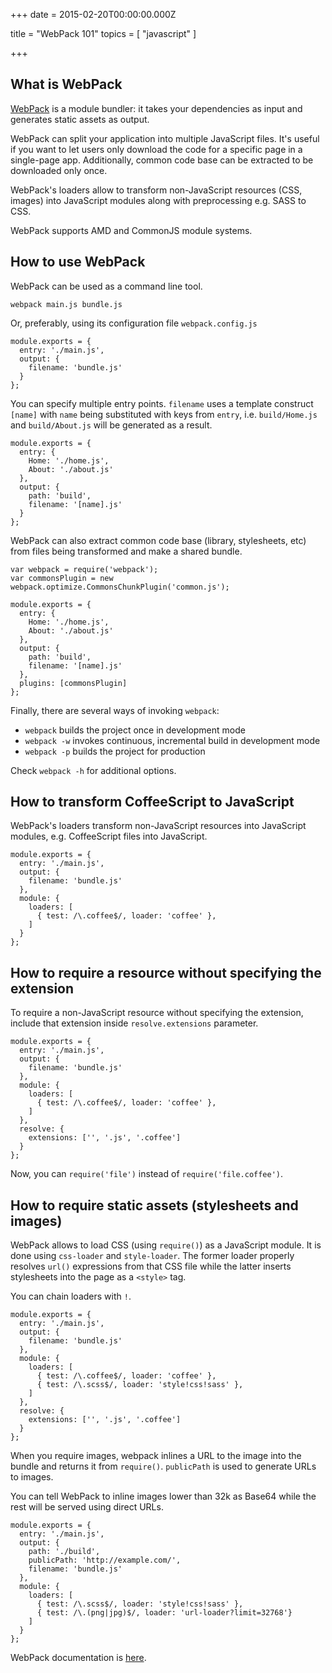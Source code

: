 
+++
date = 2015-02-20T00:00:00.000Z


title = "WebPack 101"
topics = [ "javascript" ]

+++

## What is WebPack

[WebPack][1] is a module bundler: it takes your dependencies as input and generates static assets as output.

WebPack can split your application into multiple JavaScript files. It's useful if you want to let users only download the code for a specific page in a single-page app. Additionally, common code base can be extracted to be downloaded only once.

WebPack's loaders allow to transform non-JavaScript resources (CSS, images) into JavaScript modules along with preprocessing e.g. SASS to CSS.

WebPack supports AMD and CommonJS module systems.

## How to use WebPack

WebPack can be used as a command line tool.

```
webpack main.js bundle.js
```

Or, preferably, using its configuration file `webpack.config.js`

```
module.exports = {
  entry: './main.js',
  output: {
    filename: 'bundle.js'
  }
};
```

You can specify multiple entry points. `filename` uses a template construct `[name]` with `name` being substituted with keys from `entry`, i.e. `build/Home.js` and `build/About.js` will be generated as a result.

```
module.exports = {
  entry: {
    Home: './home.js',
    About: './about.js'
  },
  output: {
    path: 'build',
    filename: '[name].js'
  }
};
```

WebPack can also extract common code base (library, stylesheets, etc) from files being transformed and make a shared bundle.

```
var webpack = require('webpack');
var commonsPlugin = new webpack.optimize.CommonsChunkPlugin('common.js');

module.exports = {
  entry: {
    Home: './home.js',
    About: './about.js'
  },
  output: {
    path: 'build',
    filename: '[name].js'
  },
  plugins: [commonsPlugin]
};
```

Finally, there are several ways of invoking `webpack`:

* `webpack` builds the project once in development mode
* `webpack -w` invokes continuous, incremental build in development mode
* `webpack -p` builds the project for production

Check `webpack -h` for additional options.

## How to transform CoffeeScript to JavaScript

WebPack's loaders transform non-JavaScript resources into JavaScript modules, e.g. CoffeeScript files into JavaScript.

```
module.exports = {
  entry: './main.js',
  output: {
    filename: 'bundle.js'
  },
  module: {
    loaders: [
      { test: /\.coffee$/, loader: 'coffee' },
    ]
  }
};
```

## How to require a resource without specifying the extension

To require a non-JavaScript resource without specifying the extension, include that extension inside `resolve.extensions` parameter.


```
module.exports = {
  entry: './main.js',
  output: {
    filename: 'bundle.js'
  },
  module: {
    loaders: [
      { test: /\.coffee$/, loader: 'coffee' },
    ]
  },
  resolve: {
    extensions: ['', '.js', '.coffee']
  }
};
```

Now, you can `require('file')` instead of `require('file.coffee')`.

## How to require static assets (stylesheets and images)

WebPack allows to load CSS (using `require()`) as a JavaScript module. It is done using `css-loader` and `style-loader`. The former loader properly resolves `url()` expressions from that CSS file while the latter inserts stylesheets into the page as a `<style>` tag.

You can chain loaders with `!`.

```
module.exports = {
  entry: './main.js',
  output: {
    filename: 'bundle.js'
  },
  module: {
    loaders: [
      { test: /\.coffee$/, loader: 'coffee' },
      { test: /\.scss$/, loader: 'style!css!sass' },
    ]
  },
  resolve: {
    extensions: ['', '.js', '.coffee']
  }
};
```


When you require images, webpack inlines a URL to the image into the bundle and returns it from `require()`. `publicPath` is used to generate URLs to images.

You can tell WebPack to inline images lower than 32k as Base64 while the rest will be served using direct URLs.

```
module.exports = {
  entry: './main.js',
  output: {
    path: './build',
    publicPath: 'http://example.com/',
    filename: 'bundle.js'
  },
  module: {
    loaders: [
      { test: /\.scss$/, loader: 'style!css!sass' },
      { test: /\.(png|jpg)$/, loader: 'url-loader?limit=32768'}
    ]
  }
};
```

WebPack documentation is [here][3].

[1]: http://webpack.github.io/
[2]: https://github.com/petehunt/webpack-howto
[3]: http://webpack.github.io/docs/